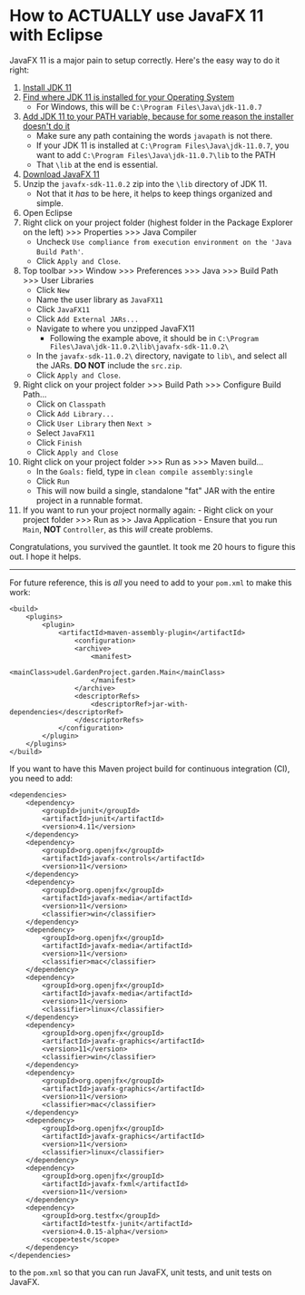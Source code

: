 # How to ACTUALLY use JavaFX 11 with Eclipse

JavaFX 11 is a major pain to setup correctly. Here's the easy way to do it right:

 1. [Install JDK 11](https://www.oracle.com/java/technologies/javase-jdk11-downloads.html)
 2. [Find where JDK 11 is installed for your Operating System](https://www.google.com/search?q=where+is+jdk+11+installed)
 	- For Windows, this will be `C:\Program Files\Java\jdk-11.0.7`
 3. [Add JDK 11 to your PATH variable, because for some reason the installer doesn't do it](https://www.java.com/en/download/help/path.xml)
	- Make sure any path containing the words `javapath` is not there.
	- If your JDK 11 is installed at `C:\Program Files\Java\jdk-11.0.7`, you
	want to add `C:\Program Files\Java\jdk-11.0.7\lib` to the PATH
    - That `\lib` at the end is essential.
 4. [Download JavaFX 11](https://gluonhq.com/products/javafx/)
 5. Unzip the `javafx-sdk-11.0.2` zip into the `\lib` directory of JDK 11.
 	- Not that it *has* to be here, it helps to keep things organized and simple.
 6. Open Eclipse
 7. Right click on your project folder (highest folder in the Package Explorer on
	 the left) >>> Properties >>> Java Compiler
	- Uncheck `Use compliance from execution environment on the 'Java Build Path'`.
	- Click `Apply and Close`.
 8. Top toolbar >>> Window >>> Preferences >>> Java >>> Build Path >>> User Libraries
	- Click `New`
	- Name the user library as `JavaFX11`
	- Click `JavaFX11`
	- Click `Add External JARs...`
	- Navigate to where you unzipped JavaFX11
		- Following the example above, it should be in `C:\Program Files\Java\jdk-11.0.2\lib\javafx-sdk-11.0.2\`
	- In the `javafx-sdk-11.0.2\` directory, navigate to `lib\`, and select all
	the JARs. **DO NOT** include the `src.zip`.
	- Click `Apply and Close`.
 8. Right click on your project folder >>> Build Path >>> Configure Build Path...
	- Click on `Classpath`
	- Click `Add Library...`
	- Click `User Library` then `Next >`
	- Select `JavaFX11`
	- Click `Finish`
	- Click `Apply and Close`
 9. Right click on your project folder >>> Run as >>> Maven build...
	- In the `Goals:` field, type in `clean compile assembly:single`
	- Click `Run`
	- This will now build a single, standalone "fat" JAR with the entire project
	in a runnable format.
 10. If you want to run your project normally again:
	- Right click on your project folder >>> Run as >> Java Application
	- Ensure that you run `Main`, **NOT** `Controller`, as this *will* create
	problems.

Congratulations, you survived the gauntlet. It took me 20 hours to figure this
out. I hope it helps.

---

For future reference, this is *all* you need to add to your `pom.xml` to make
this work:

```
<build>
    <plugins>
        <plugin>
	    	<artifactId>maven-assembly-plugin</artifactId>
		    	<configuration>
		        <archive>
			        <manifest>
		            	<mainClass>udel.GardenProject.garden.Main</mainClass>
			        </manifest>
		        </archive>
		        <descriptorRefs>
			        <descriptorRef>jar-with-dependencies</descriptorRef>
		        </descriptorRefs>
	    	</configuration>
	    </plugin>
    </plugins>
</build>
```

If you want to have this Maven project build for continuous integration (CI),
you need to add:

```
<dependencies>
    <dependency>
	    <groupId>junit</groupId>
	    <artifactId>junit</artifactId>
	    <version>4.11</version>
    </dependency>
    <dependency>
        <groupId>org.openjfx</groupId>
        <artifactId>javafx-controls</artifactId>
        <version>11</version>
    </dependency>
    <dependency>
        <groupId>org.openjfx</groupId>
        <artifactId>javafx-media</artifactId>
        <version>11</version>
        <classifier>win</classifier>
    </dependency>
    <dependency>
        <groupId>org.openjfx</groupId>
        <artifactId>javafx-media</artifactId>
        <version>11</version>
        <classifier>mac</classifier>
    </dependency>
    <dependency>
        <groupId>org.openjfx</groupId>
        <artifactId>javafx-media</artifactId>
        <version>11</version>
        <classifier>linux</classifier>
    </dependency>
    <dependency>
        <groupId>org.openjfx</groupId>
        <artifactId>javafx-graphics</artifactId>
        <version>11</version>
        <classifier>win</classifier>
    </dependency>
    <dependency>
        <groupId>org.openjfx</groupId>
        <artifactId>javafx-graphics</artifactId>
        <version>11</version>
        <classifier>mac</classifier>
    </dependency>
    <dependency>
        <groupId>org.openjfx</groupId>
        <artifactId>javafx-graphics</artifactId>
        <version>11</version>
        <classifier>linux</classifier>
    </dependency>
    <dependency>
        <groupId>org.openjfx</groupId>
        <artifactId>javafx-fxml</artifactId>
        <version>11</version>
    </dependency>
	<dependency>
		<groupId>org.testfx</groupId>
		<artifactId>testfx-junit</artifactId>
		<version>4.0.15-alpha</version>
		<scope>test</scope>
	</dependency>
</dependencies>
```

to the `pom.xml` so that you can run JavaFX, unit tests, and unit tests on
JavaFX.

